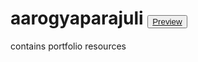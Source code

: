 # aarogyaparajuli   <button><a href="https://codexaarogya.github.io/aarogyaparajuli/">Preview</a></button>
contains portfolio resources
